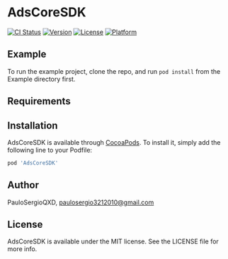 # AdsCoreSDK

[![CI Status](https://img.shields.io/travis/PauloSergioQXD/AdsCoreSDK.svg?style=flat)](https://travis-ci.org/PauloSergioQXD/AdsCoreSDK)
[![Version](https://img.shields.io/cocoapods/v/AdsCoreSDK.svg?style=flat)](https://cocoapods.org/pods/AdsCoreSDK)
[![License](https://img.shields.io/cocoapods/l/AdsCoreSDK.svg?style=flat)](https://cocoapods.org/pods/AdsCoreSDK)
[![Platform](https://img.shields.io/cocoapods/p/AdsCoreSDK.svg?style=flat)](https://cocoapods.org/pods/AdsCoreSDK)

## Example

To run the example project, clone the repo, and run `pod install` from the Example directory first.

## Requirements

## Installation

AdsCoreSDK is available through [CocoaPods](https://cocoapods.org). To install
it, simply add the following line to your Podfile:

```ruby
pod 'AdsCoreSDK'
```

## Author

PauloSergioQXD, paulosergio3212010@gmail.com

## License

AdsCoreSDK is available under the MIT license. See the LICENSE file for more info.
